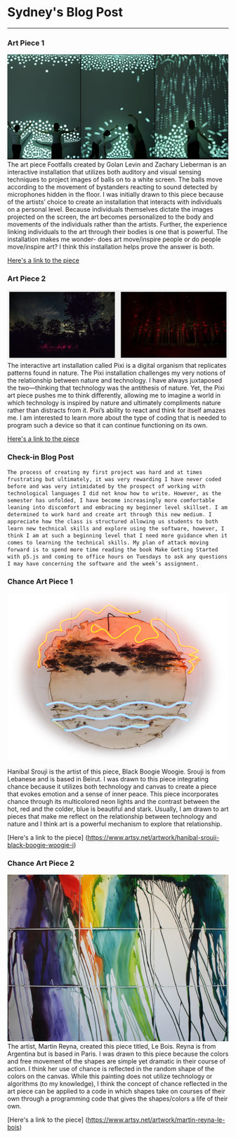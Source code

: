 # Sydney's Blog Post 
------

### Art Piece 1
![Footfalls](images/footfalls.png "Footfalls")
	The art piece Footfalls created by Golan Levin and Zachary Lieberman is an interactive installation that utilizes both auditory and visual sensing techniques to project images of balls on to a white screen. The balls move according to the movement of bystanders reacting to sound detected by microphones hidden in the floor. I was initially drawn to this piece because of the artists’ choice to create an installation that interacts with individuals on a personal level. Because individuals themselves dictate the images projected on the screen, the art becomes personalized to the body and movements of the individuals rather than the artists. Further, the experience linking individuals to the art through their bodies is one that is powerful. The installation makes me wonder- does art move/inspire people or do people move/inspire art? I think this installation helps prove the answer is both. 

[Here's a link to the piece](http://www.flong.com/projects/footfalls/)


### Art Piece 2

![Pixi](images/pixi.png "Pixi")
	The interactive art installation called Pixi is a digital organism that replicates patterns found in nature. The Pixi installation challenges my very notions of the relationship between nature and technology. I have always juxtaposed the two—thinking that technology was the antithesis of nature. Yet, the Pixi art piece pushes me to think differently, allowing me to imagine a world in which technology is inspired by nature and ultimately compliments nature rather than distracts from it. Pixi’s ability to react and think for itself amazes me. I am interested to learn more about the type of coding that is needed to program such a device so that it can continue functioning on its own. 

[Here's a link to the piece](http://www.creativeapplications.net/environment/pixi-nature-aware-self-sufficient-digital-organism-breathes-in-the-forest/)

### Check-in Blog Post

	The process of creating my first project was hard and at times frustrating but ultimately, it was very rewarding I have never coded before and was very intimidated by the prospect of working with technological languages I did not know how to write. However, as the semester has unfolded, I have become increasingly more comfortable leaning into discomfort and embracing my beginner level skillset. I am determined to work hard and create art through this new medium. I appreciate how the class is structured allowing us students to both learn new technical skills and explore using the software, however, I think I am at such a beginning level that I need more guidance when it comes to learning the technical skills. My plan of attack moving forward is to spend more time reading the book Make Getting Started with p5.js and coming to office hours on Tuesdays to ask any questions I may have concerning the software and the week’s assignment. 


### Chance Art Piece 1

![Black Boogie Woogie ](images/larger.jpg "Black Boogie Woogie")

Hanibal Srouji is the artist of this piece, Black Boogie Woogie. Srouji is from Lebanese and is based in Beirut. I was drawn to this piece integrating chance because it utilizes both technology and canvas to create a piece that evokes emotion and a sense of inner peace. This piece incorporates chance through its multicolored neon lights and the contrast between the hot, red and the colder, blue is beautiful and stark. Usually, I am drawn to art pieces that make me reflect on the relationship between technology and nature and I think art is a powerful mechanism to explore that relationship. 


[Here's a link to the piece]
(https://www.artsy.net/artwork/hanibal-srouji-black-boogie-woogie-i)


### Chance Art Piece 2

![Le Bois](images/larger-1.jpg "Le Bois")
The artist, Martin Reyna, created this piece titled, Le Bois. Reyna is from Argentina but is based in Paris. I was drawn to this piece because the colors and free movement of the shapes are simple yet dramatic in their course of action. I think her use of chance is reflected in the random shape of the colors on the canvas. While this painting does not utilize technology or algorithms (to my knowledge), I think the concept of chance reflected in the art piece can be applied to a code in which shapes take on courses of their own through a programming code that gives the shapes/colors a life of their own. 



[Here's a link to the piece]
(https://www.artsy.net/artwork/martin-reyna-le-bois)

